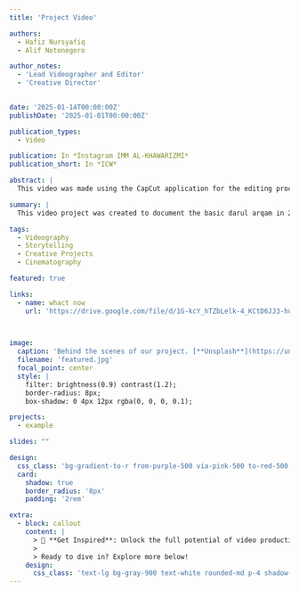 ```yaml
---
title: 'Project Video'

authors:
  - Hafiz Nursyafiq
  - Alif Notonegoro

author_notes:
  - 'Lead Videographer and Editor'
  - 'Creative Director'
  

date: '2025-01-14T00:00:00Z'
publishDate: '2025-01-01T00:00:00Z'

publication_types:
  - Video

publication: In *Instagram IMM AL-KHAWARIZMI*
publication_short: In *ICW*

abstract: |
  This video was made using the CapCut application for the editing process and the camera as the main tool for taking pictures. With the help of the CapCut application, I can compose, edit and add various creative effects to videos, so that the final result is more attractive and professional. The camera is used to capture important moments with good quality, which are then refined through the editing process in the application. The combination of the two allows for the creation of videos that are maximal in terms of visuals and concept.

summary: |
  This video project was created to document the basic darul arqam in 2025

tags:
  - Videography
  - Storytelling
  - Creative Projects
  - Cinematography

featured: true

links:
  - name: whact now
    url: 'https://drive.google.com/file/d/1G-kcY_hTZbLelk-4_KCtD6JJ3-hul2oi/view?usp=drivesdk'
  


image:
  caption: 'Behind the scenes of our project. [**Unsplash**](https://unsplash.com/photos/pLCdAaMFLTE)'
  filename: 'featured.jpg'
  focal_point: center
  style: |
    filter: brightness(0.9) contrast(1.2);
    border-radius: 8px;
    box-shadow: 0 4px 12px rgba(0, 0, 0, 0.1);

projects:
  - example

slides: ""

design:
  css_class: 'bg-gradient-to-r from-purple-500 via-pink-500 to-red-500 text-white'
  card:
    shadow: true
    border_radius: '8px'
    padding: '2rem'

extra:
  - block: callout
    content: |
      > 🎥 **Get Inspired**: Unlock the full potential of video production and storytelling! This project serves as a stepping stone toward mastering the art of cinematic visuals.
      >
      > Ready to dive in? Explore more below!
    design:
      css_class: 'text-lg bg-gray-900 text-white rounded-md p-4 shadow-lg'
---
```


